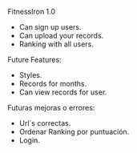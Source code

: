 FitnessIron 1.0

- Can sign up users.
- Can upload your records.
- Ranking with all users.


Future Features:

- Styles.
- Records for months.
- Can view records for user.




Futuras mejoras o errores:

- Url´s correctas.
- Ordenar Ranking por puntuación.
- Login.
